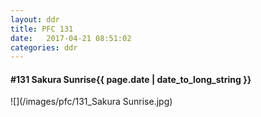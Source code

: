 ```yaml
---
layout: ddr
title: PFC 131
date:   2017-04-21 08:51:02
categories: ddr
---
```


#### **#131** Sakura Sunrise<span class="pull-right">{{ page.date | date_to_long_string }}</span>
![](/images/pfc/131_Sakura Sunrise.jpg)
